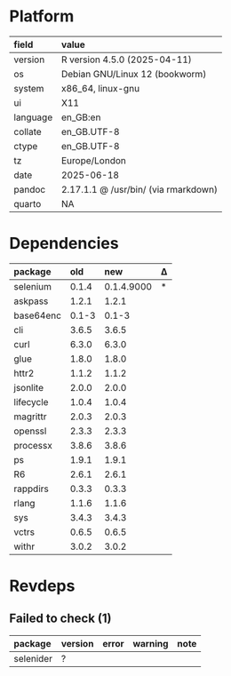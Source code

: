 # Platform

|field    |value                                |
|:--------|:------------------------------------|
|version  |R version 4.5.0 (2025-04-11)         |
|os       |Debian GNU/Linux 12 (bookworm)       |
|system   |x86_64, linux-gnu                    |
|ui       |X11                                  |
|language |en_GB:en                             |
|collate  |en_GB.UTF-8                          |
|ctype    |en_GB.UTF-8                          |
|tz       |Europe/London                        |
|date     |2025-06-18                           |
|pandoc   |2.17.1.1 @ /usr/bin/ (via rmarkdown) |
|quarto   |NA                                   |

# Dependencies

|package   |old   |new        |Δ  |
|:---------|:-----|:----------|:--|
|selenium  |0.1.4 |0.1.4.9000 |*  |
|askpass   |1.2.1 |1.2.1      |   |
|base64enc |0.1-3 |0.1-3      |   |
|cli       |3.6.5 |3.6.5      |   |
|curl      |6.3.0 |6.3.0      |   |
|glue      |1.8.0 |1.8.0      |   |
|httr2     |1.1.2 |1.1.2      |   |
|jsonlite  |2.0.0 |2.0.0      |   |
|lifecycle |1.0.4 |1.0.4      |   |
|magrittr  |2.0.3 |2.0.3      |   |
|openssl   |2.3.3 |2.3.3      |   |
|processx  |3.8.6 |3.8.6      |   |
|ps        |1.9.1 |1.9.1      |   |
|R6        |2.6.1 |2.6.1      |   |
|rappdirs  |0.3.3 |0.3.3      |   |
|rlang     |1.1.6 |1.1.6      |   |
|sys       |3.4.3 |3.4.3      |   |
|vctrs     |0.6.5 |0.6.5      |   |
|withr     |3.0.2 |3.0.2      |   |

# Revdeps

## Failed to check (1)

|package   |version |error |warning |note |
|:---------|:-------|:-----|:-------|:----|
|selenider |?       |      |        |     |


